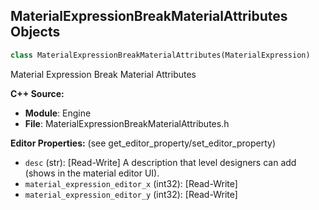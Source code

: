 ## MaterialExpressionBreakMaterialAttributes Objects

```python
class MaterialExpressionBreakMaterialAttributes(MaterialExpression)
```

Material Expression Break Material Attributes

**C++ Source:**

- **Module**: Engine
- **File**: MaterialExpressionBreakMaterialAttributes.h

**Editor Properties:** (see get_editor_property/set_editor_property)

- ``desc`` (str):  [Read-Write] A description that level designers can add (shows in the material editor UI).
- ``material_expression_editor_x`` (int32):  [Read-Write]
- ``material_expression_editor_y`` (int32):  [Read-Write]

<a id="unreal.MaterialExpressionBumpOffset"></a>